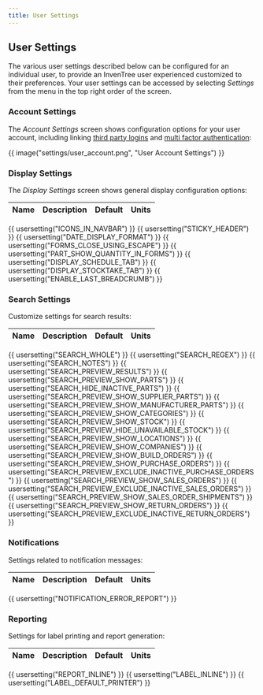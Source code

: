 ```yaml
---
title: User Settings
---
```


## User Settings

The various user settings described below can be configured for an individual user, to provide an InvenTree user experienced customized to their preferences. Your user settings can be accessed by selecting *Settings* from the menu in the top right order of the screen.

### Account Settings

The *Account Settings* screen shows configuration options for your user account, including linking [third party logins](./SSO.md) and [multi factor authentication](./MFA.md):

{{ image("settings/user_account.png", "User Account Settings") }}

### Display Settings

The *Display Settings* screen shows general display configuration options:

| Name | Description | Default | Units |
| ---- | ----------- | ------- | ----- |
{{ usersetting("ICONS_IN_NAVBAR") }}
{{ usersetting("STICKY_HEADER") }}
{{ usersetting("DATE_DISPLAY_FORMAT") }}
{{ usersetting("FORMS_CLOSE_USING_ESCAPE") }}
{{ usersetting("PART_SHOW_QUANTITY_IN_FORMS") }}
{{ usersetting("DISPLAY_SCHEDULE_TAB") }}
{{ usersetting("DISPLAY_STOCKTAKE_TAB") }}
{{ usersetting("ENABLE_LAST_BREADCRUMB") }}

### Search Settings

Customize settings for search results:

| Name | Description | Default | Units |
| ---- | ----------- | ------- | ----- |
{{ usersetting("SEARCH_WHOLE") }}
{{ usersetting("SEARCH_REGEX") }}
{{ usersetting("SEARCH_NOTES") }}
{{ usersetting("SEARCH_PREVIEW_RESULTS") }}
{{ usersetting("SEARCH_PREVIEW_SHOW_PARTS") }}
{{ usersetting("SEARCH_HIDE_INACTIVE_PARTS") }}
{{ usersetting("SEARCH_PREVIEW_SHOW_SUPPLIER_PARTS") }}
{{ usersetting("SEARCH_PREVIEW_SHOW_MANUFACTURER_PARTS") }}
{{ usersetting("SEARCH_PREVIEW_SHOW_CATEGORIES") }}
{{ usersetting("SEARCH_PREVIEW_SHOW_STOCK") }}
{{ usersetting("SEARCH_PREVIEW_HIDE_UNAVAILABLE_STOCK") }}
{{ usersetting("SEARCH_PREVIEW_SHOW_LOCATIONS") }}
{{ usersetting("SEARCH_PREVIEW_SHOW_COMPANIES") }}
{{ usersetting("SEARCH_PREVIEW_SHOW_BUILD_ORDERS") }}
{{ usersetting("SEARCH_PREVIEW_SHOW_PURCHASE_ORDERS") }}
{{ usersetting("SEARCH_PREVIEW_EXCLUDE_INACTIVE_PURCHASE_ORDERS") }}
{{ usersetting("SEARCH_PREVIEW_SHOW_SALES_ORDERS") }}
{{ usersetting("SEARCH_PREVIEW_EXCLUDE_INACTIVE_SALES_ORDERS") }}
{{ usersetting("SEARCH_PREVIEW_SHOW_SALES_ORDER_SHIPMENTS") }}
{{ usersetting("SEARCH_PREVIEW_SHOW_RETURN_ORDERS") }}
{{ usersetting("SEARCH_PREVIEW_EXCLUDE_INACTIVE_RETURN_ORDERS") }}

### Notifications

Settings related to notification messages:

| Name | Description | Default | Units |
| ---- | ----------- | ------- | ----- |
{{ usersetting("NOTIFICATION_ERROR_REPORT") }}

### Reporting

Settings for label printing and report generation:

| Name | Description | Default | Units |
| ---- | ----------- | ------- | ----- |
{{ usersetting("REPORT_INLINE") }}
{{ usersetting("LABEL_INLINE") }}
{{ usersetting("LABEL_DEFAULT_PRINTER") }}

